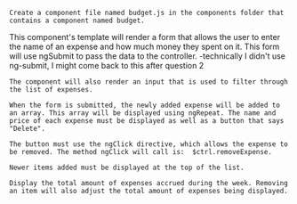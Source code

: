     Create a component file named budget.js in the components folder that contains a component named budget. 

This component's template will render a form that allows the user to enter the name of an expense and how much money they spent on it. This form will use ngSubmit to pass the data to the controller. 
-technically I didn't use ng-submit, I might come back to this after question 2

    The component will also render an input that is used to filter through the list of expenses.

    When the form is submitted, the newly added expense will be added to an array. This array will be displayed using ngRepeat. The name and price of each expense must be displayed as well as a button that says "Delete". 

    The button must use the ngClick directive, which allows the expense to be removed. The method ngClick will call is:  $ctrl.removeExpense.

    Newer items added must be displayed at the top of the list. 

    Display the total amount of expenses accrued during the week. Removing an item will also adjust the total amount of expenses being displayed.